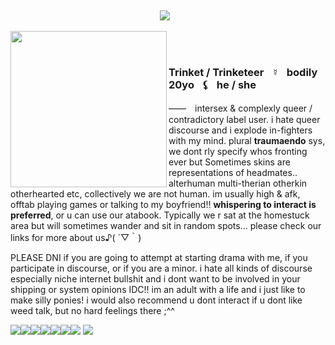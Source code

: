 ‎ <p align="center">![](https://komarev.com/ghpvc/?username=infusedtreat&color=fac188&style=flat&label=genders)⠀</p>

<img src="https://i.postimg.cc/tJXctLNv/image-2025-06-12-234909223-removebg-preview.png" align="left" style="width: 250;"><br></p><h1></h1><h3 align="left">Trinket / Trinketeer⠀☿⠀bodily 20yo⠀⚸⠀he / she</h3>  <p>――　intersex & complexly queer / contradictory label user. i hate queer discourse and i explode in-fighters with my mind. plural <b>traumaendo</b> sys, we dont rly specify whos fronting ever but Sometimes skins are representations of headmates.. alterhuman multi-therian otherkin otherhearted  etc, collectively we are not human. im usually high & afk, offtab playing games or talking to my boyfriend!! <b> whispering to interact is preferred</b>, or u can use our atabook. Typically we r sat at the homestuck area but will sometimes wander and sit in random spots... please check our links for more about us♪( ´▽｀)</p><p>PLEASE DNI if you are going to attempt at starting drama with me, if you participate in discourse, or if you are a minor. i hate all kinds of discourse especially niche internet bullshit and i dont want to be involved in your shipping or system opinions IDC!! im an adult with a life and i just like to make silly ponies! i would also recommend u dont interact if u dont like weed talk, but no hard feelings there ;^^ </p>
 <p align="left"><image src="sonic rainboom.webp"><image src="3ds gif.webp"><image src="wiggly.png"><image src="fight hate.webp"><image src="lps.webp"><image src="kyute.webp"><image src="john2.webp"> <image src="domo heart.png">
